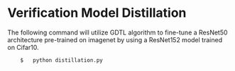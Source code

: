 # Verification Model Distillation

The following command will utilize GDTL algorithm to fine-tune a ResNet50 architecture pre-trained on imagenet by using a ResNet152 model trained on Cifar10.

```bash
	$   python distillation.py
```
